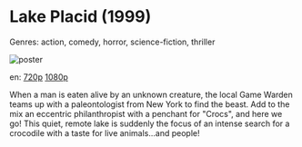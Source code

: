 # Lake Placid (1999)

Genres: action, comedy, horror, science-fiction, thriller

![poster](http://image.tmdb.org/t/p/w500/6lE0EahK7xDOYWRH6On5uKPnwQZ.jpg)

en:
  [720p](magnet:?xt=urn:btih:7848BA90D8EC3D5D36035D2C17C8470E07FE1166&tr=udp://glotorrents.pw:6969/announce&tr=udp://tracker.opentrackr.org:1337/announce&tr=udp://torrent.gresille.org:80/announce&tr=udp://tracker.openbittorrent.com:80&tr=udp://tracker.coppersurfer.tk:6969&tr=udp://tracker.leechers-paradise.org:6969&tr=udp://p4p.arenabg.ch:1337&tr=udp://tracker.internetwarriors.net:1337)
  [1080p](magnet:?xt=urn:btih:8767E10CB86B084798F99395E6456837D4BCD342&tr=udp://glotorrents.pw:6969/announce&tr=udp://tracker.opentrackr.org:1337/announce&tr=udp://torrent.gresille.org:80/announce&tr=udp://tracker.openbittorrent.com:80&tr=udp://tracker.coppersurfer.tk:6969&tr=udp://tracker.leechers-paradise.org:6969&tr=udp://p4p.arenabg.ch:1337&tr=udp://tracker.internetwarriors.net:1337)
  


When a man is eaten alive by an unknown creature, the local Game Warden teams up with a paleontologist from New York to find the beast. Add to the mix an eccentric philanthropist with a penchant for "Crocs", and here we go! This quiet, remote lake is suddenly the focus of an intense search for a crocodile with a taste for live animals...and people!